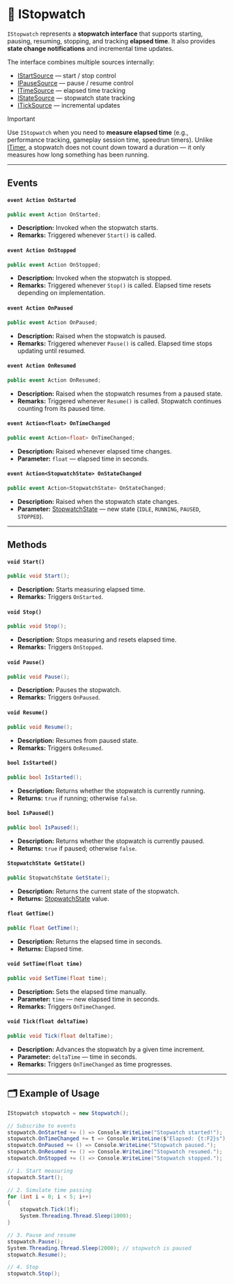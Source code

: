 # 🧩 IStopwatch

`IStopwatch` represents a **stopwatch interface** that supports starting, pausing, resuming, stopping, and tracking **elapsed time**. It also provides **state change notifications** and incremental time updates.

The interface combines multiple sources internally:

- [IStartSource](Sources.md/#istartsource) — start / stop control
- [IPauseSource](Sources.md/#ipausesource) — pause / resume control
- [ITimeSource](Sources.md/#itimesource) — elapsed time tracking
- [IStateSource](Sources.md/#istatesource) — stopwatch state tracking
- [ITickSource](Sources.md/#iticksource) — incremental updates

> [!IMPORTANT]  
> Use `IStopwatch` when you need to **measure elapsed time** (e.g., performance tracking, gameplay session time, speedrun timers). Unlike [ITimer](ITimer.md), a stopwatch does not count down toward a duration — it only measures how long something has been running.

---

## Events

#### `event Action OnStarted`
```csharp
public event Action OnStarted;
```
- **Description:** Invoked when the stopwatch starts.
- **Remarks:** Triggered whenever `Start()` is called.

#### `event Action OnStopped`
```csharp
public event Action OnStopped;
```
- **Description:** Invoked when the stopwatch is stopped.
- **Remarks:** Triggered whenever `Stop()` is called. Elapsed time resets depending on implementation.

#### `event Action OnPaused`
```csharp
public event Action OnPaused;
```
- **Description:** Raised when the stopwatch is paused.
- **Remarks:** Triggered whenever `Pause()` is called. Elapsed time stops updating until resumed.

#### `event Action OnResumed`
```csharp
public event Action OnResumed;
```
- **Description:** Raised when the stopwatch resumes from a paused state.
- **Remarks:** Triggered whenever `Resume()` is called. Stopwatch continues counting from its paused time.

#### `event Action<float> OnTimeChanged`
```csharp
public event Action<float> OnTimeChanged;
```
- **Description:** Raised whenever elapsed time changes.
- **Parameter:** `float` — elapsed time in seconds.

#### `event Action<StopwatchState> OnStateChanged`
```csharp
public event Action<StopwatchState> OnStateChanged;
```
- **Description:** Raised when the stopwatch state changes.
- **Parameter:** [StopwatchState](StopwatchState.md) — new state (`IDLE`, `RUNNING`, `PAUSED`, `STOPPED`).

---

## Methods

#### `void Start()`
```csharp
public void Start();
```
- **Description:** Starts measuring elapsed time.
- **Remarks:** Triggers `OnStarted`.

#### `void Stop()`
```csharp
public void Stop();
```
- **Description:** Stops measuring and resets elapsed time.
- **Remarks:** Triggers `OnStopped`.

#### `void Pause()`
```csharp
public void Pause();
```
- **Description:** Pauses the stopwatch.
- **Remarks:** Triggers `OnPaused`.

#### `void Resume()`
```csharp
public void Resume();
```
- **Description:** Resumes from paused state.
- **Remarks:** Triggers `OnResumed`.

#### `bool IsStarted()`
```csharp
public bool IsStarted();
```
- **Description:** Returns whether the stopwatch is currently running.
- **Returns:** `true` if running; otherwise `false`.

#### `bool IsPaused()`
```csharp
public bool IsPaused();
```
- **Description:** Returns whether the stopwatch is currently paused.
- **Returns:** `true` if paused; otherwise `false`.

#### `StopwatchState GetState()`
```csharp
public StopwatchState GetState();
```
- **Description:** Returns the current state of the stopwatch.
- **Returns:** [StopwatchState](StopwatchState.md) value.

#### `float GetTime()`
```csharp
public float GetTime();
```
- **Description:** Returns the elapsed time in seconds.
- **Returns:** Elapsed time.

#### `void SetTime(float time)`
```csharp
public void SetTime(float time);
```
- **Description:** Sets the elapsed time manually.
- **Parameter:** `time` — new elapsed time in seconds.
- **Remarks:** Triggers `OnTimeChanged`.

#### `void Tick(float deltaTime)`
```csharp
public void Tick(float deltaTime);
```
- **Description:** Advances the stopwatch by a given time increment.
- **Parameter:** `deltaTime` — time in seconds.
- **Remarks:** Triggers `OnTimeChanged` as time progresses.

---

## 🗂 Example of Usage
```csharp
IStopwatch stopwatch = new Stopwatch();

// Subscribe to events
stopwatch.OnStarted += () => Console.WriteLine("Stopwatch started!");
stopwatch.OnTimeChanged += t => Console.WriteLine($"Elapsed: {t:F2}s");
stopwatch.OnPaused += () => Console.WriteLine("Stopwatch paused.");
stopwatch.OnResumed += () => Console.WriteLine("Stopwatch resumed.");
stopwatch.OnStopped += () => Console.WriteLine("Stopwatch stopped.");

// 1. Start measuring
stopwatch.Start();

// 2. Simulate time passing
for (int i = 0; i < 5; i++)
{
    stopwatch.Tick(1f);
    System.Threading.Thread.Sleep(1000);
}

// 3. Pause and resume
stopwatch.Pause();
System.Threading.Thread.Sleep(2000); // stopwatch is paused
stopwatch.Resume();

// 4. Stop
stopwatch.Stop();
```